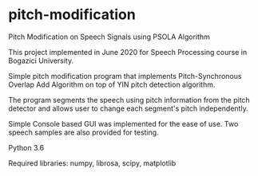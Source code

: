# pitch-modification
Pitch Modification on Speech Signals using PSOLA Algorithm

This project implemented in June 2020 for Speech Processing course in Bogazici University.

Simple pitch modification program that implements Pitch-Synchronous Overlap Add Algorithm on top of YIN pitch detection algorithm. 

The program segments the speech using pitch information from the pitch detector and allows user to change each segment's pitch independently.

Simple Console based GUI was implemented for the ease of use. Two speech samples are also provided for testing.

Python 3.6

Required libraries: numpy, librosa, scipy, matplotlib
